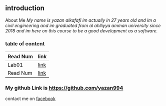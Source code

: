 ## introduction 
About Me
*My name is yazan alkafafi im actually in 27 years old and im a civil engineering 
and im graduated from al ahlliyya amman university since 2018 
and im here on this course to be a good development as a software.*
### table of content


Read Num                                   |   link             
-------------------------------------------|----------------------------------------
Lab01                                      |   [link](lab01.md)
Read Num                                   |   [link](read01.md)


### My github Link is https://github.com/yazan994
contact me on [facebook](https://web.facebook.com/yazan.alkafafi.3)

 